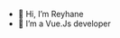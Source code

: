 - 👋 Hi, I’m Reyhane
- 👀 I’m a Vue.Js developer
<!---
ReihaneENS/ReihaneENS is a ✨ special ✨ repository because its `README.md` (this file) appears on your GitHub profile.
You can click the Preview link to take a look at your changes.
--->
